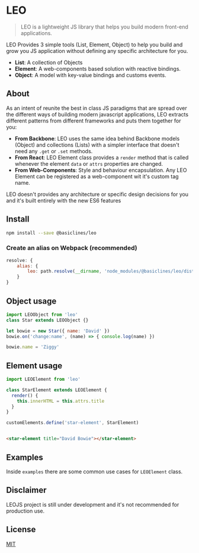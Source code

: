 # LEO

> LEO is a lightweight JS library that helps you build modern front-end applications.

LEO Provides 3 simple tools (List, Element, Object) to help you build and grow you JS application without defining any specific architecture for you.

* **List**: A collection of Objects
* **Element**: A web-components based solution with reactive bindings.
* **Object**: A model with key-value bindings and customs events.

## About

As an intent of reunite the best in class JS paradigms that are spread over the different ways of building modern javascript applications, LEO extracts different patterns from different frameworks and puts them together for you:

* **From Backbone**: LEO uses the same idea behind Backbone models (Object) and collections (Lists) with a simpler interface that doesn't need any `.get` or `.set` methods.
* **From React**: LEO Element class provides a `render` method that is called whenever the element `data` or `attrs` properties are changed.
* **From Web-Components**: Style and behaviour encapsulation. Any LEO Element can be registered as a web-component wit it's custom tag name.

LEO doesn't provides any architecture or specific design decisions for you and it's built entirely with the new ES6 features

## Install

```bash
npm install --save @basiclines/leo
```

### Create an alias on Webpack (recommended)

```js
resolve: {
    alias: {
        leo: path.resolve(__dirname, 'node_modules/@basiclines/leo/dist/leo')
    }
}
```

## Object usage

```js
import LEOObject from 'leo'
class Star extends LEOObject {}

let bowie = new Star({ name: 'David' })
bowie.on('change:name', (name) => { console.log(name) })

bowie.name = 'Ziggy'
```

## Element usage

```js
import LEOElement from 'leo'

class StarElement extends LEOElement {
  render() {
    this.innerHTML = this.attrs.title
  }
}

customElements.define('star-element', StarElement)
```

```html

<star-element title="David Bowie"></star-element>

```


## Examples

Inside `examples` there are some common use cases for `LEOElement` class.



## Disclaimer
LEOJS project is still under development and it's not recommended for production use.

## License

[MIT](http://vjpr.mit-license.org)
